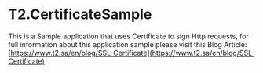 # T2.CertificateSample
This is a Sample application that uses Certificate to sign Http requests, 
for full information about this application sample please visit this Blog Article:
[https://www.t2.sa/en/blog/SSL-Certificate](https://www.t2.sa/en/blog/SSL-Certificate)
